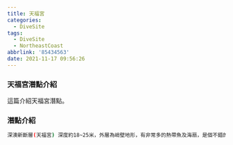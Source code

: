 ```yaml
---
title: 天福宮
categories:
  - DiveSite
tags:
  - DiveSite
  - NortheastCoast
abbrlink: '85434563'
date: 2021-11-17 09:56:26
---
```

### 天福宮潛點介紹
<!--more-->
這篇介紹天福宮潛點。

### 潛點介紹
```sh
深澳新斷層(天福宮) 深度約18~25米，外層為峭壁地形，有非常多的熱帶魚及海扇，是個不錯的進階程度的潛點
```